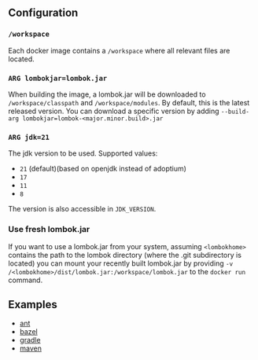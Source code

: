 ## Configuration

### `/workspace`

Each docker image contains a `/workspace` where all relevant files are located.


### `ARG lombokjar=lombok.jar`

When building the image, a lombok.jar will be downloaded to `/workspace/classpath` and `/workspace/modules`.
By default, this is the latest released version. You can download a specific version by adding `--build-arg lombokjar=lombok-<major.minor.build>.jar`

### `ARG jdk=21`

The jdk version to be used. Supported values:
- `21` (default)(based on openjdk instead of adoptium)
- `17`
- `11`
- `8`

The version is also accessible in `JDK_VERSION`.


### Use fresh lombok.jar
If you want to use a lombok.jar from your system, assuming `<lombokhome>` contains the path to the lombok directory (where the .git subdirectory is located)
you can mount your recently built lombok.jar by providing `-v /<lombokhome>/dist/lombok.jar:/workspace/lombok.jar` to the `docker run` command.


## Examples

- [ant](ant/readme.md)
- [bazel](bazel/readme.md)
- [gradle](gradle/readme.md)
- [maven](maven/readme.md)
